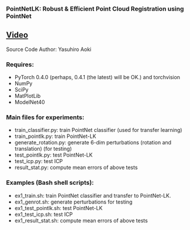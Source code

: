 ### PointNetLK: Robust & Efficient Point Cloud Registration using PointNet

## [Video](https://youtu.be/W4N17CO19cQ)

Source Code Author:
Yasuhiro Aoki

### Requires:
* PyTorch 0.4.0 (perhaps, 0.4.1 (the latest) will be OK.) and torchvision
* NumPy
* SciPy
* MatPlotLib
* ModelNet40

### Main files for experiments:
* train_classifier.py: train PointNet classifier (used for transfer learning)
* train_pointlk.py: train PointNet-LK
* generate_rotation.py: generate 6-dim perturbations (rotation and translation) (for testing)
* test_pointlk.py: test PointNet-LK
* test_icp.py: test ICP
* result_stat.py: compute mean errors of above tests

### Examples (Bash shell scripts):
* ex1_train.sh: train PointNet classifier and transfer to PointNet-LK.
* ex1_genrot.sh: generate perturbations for testing
* ex1_test_pointlk.sh: test PointNet-LK
* ex1_test_icp.sh: test ICP
* ex1_result_stat.sh: compute mean errors of above tests
